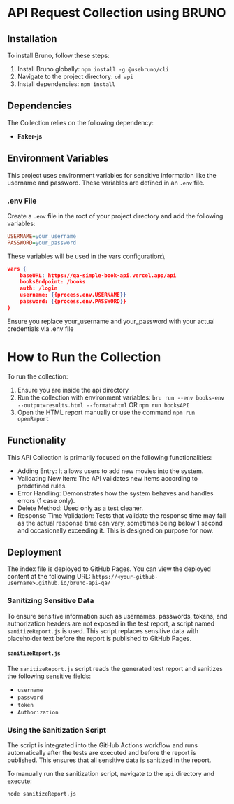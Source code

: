 # API Request Collection using BRUNO

## Installation

To install Bruno, follow these steps:

1. Install Bruno globally: `npm install -g @usebruno/cli`
2. Navigate to the project directory: `cd api`
3. Install dependencies: `npm install`

## Dependencies

The Collection relies on the following dependency:

- **Faker-js**

## Environment Variables

This project uses environment variables for sensitive information like the username and password. These variables are defined in an `.env` file.

### .env File

Create a `.env` file in the root of your project directory and add the following variables:

```ini
USERNAME=your_username
PASSWORD=your_password
```

These variables will be used in the vars configuration:\

```json
vars {
    baseURL: https://qa-simple-book-api.vercel.app/api
    booksEndpoint: /books
    auth: /login
    username: {{process.env.USERNAME}}
    password: {{process.env.PASSWORD}}
}
```

Ensure you replace your_username and your_password with your actual credentials via .env file

# How to Run the Collection

To run the collection:

1. Ensure you are inside the api directory
2. Run the collection with environment variables: ```bru run --env books-env --output=results.html --format=html``` OR ```npm run booksAPI```
3. Open the HTML report manually or use the command ```npm run openReport```

## Functionality

This API Collection is primarily focused on the following functionalities:

* Adding Entry: It allows users to add new movies into the system.
* Validating New Item: The API validates new items according to predefined rules.
* Error Handling: Demonstrates how the system behaves and handles errors (1 case only).
* Delete Method: Used only as a test cleaner.
* Response Time Validation: Tests that validate the response time may fail as the actual response time can vary, sometimes being below 1 second and occasionally exceeding it. This is designed on purpose for now.

## Deployment

The index file is deployed to GitHub Pages. You can view the deployed content at the following URL: ```https://<your-github-username>.github.io/bruno-api-qa/```

### Sanitizing Sensitive Data

To ensure sensitive information such as usernames, passwords, tokens, and authorization headers are not exposed in the test report, a script named `sanitizeReport.js` is used. This script replaces sensitive data with placeholder text before the report is published to GitHub Pages.

#### `sanitizeReport.js`

The `sanitizeReport.js` script reads the generated test report and sanitizes the following sensitive fields:

- `username`
- `password`
- `token`
- `Authorization`

### Using the Sanitization Script

The script is integrated into the GitHub Actions workflow and runs automatically after the tests are executed and before the report is published. This ensures that all sensitive data is sanitized in the report.

To manually run the sanitization script, navigate to the `api` directory and execute:

```sh
node sanitizeReport.js
```